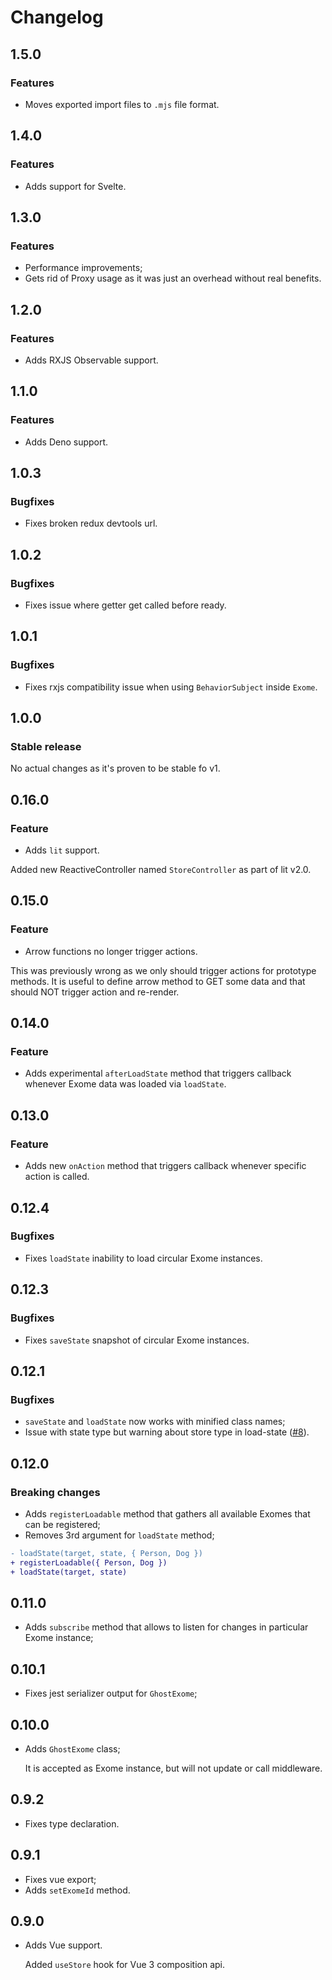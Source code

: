 # Changelog

## 1.5.0

### Features
* Moves exported import files to `.mjs` file format.

## 1.4.0

### Features
* Adds support for Svelte.

## 1.3.0

### Features
* Performance improvements;
* Gets rid of Proxy usage as it was just an overhead without real benefits.

## 1.2.0

### Features
* Adds RXJS Observable support.

## 1.1.0

### Features
* Adds Deno support.

## 1.0.3

### Bugfixes
* Fixes broken redux devtools url.

## 1.0.2

### Bugfixes
* Fixes issue where getter get called before ready.

## 1.0.1

### Bugfixes
* Fixes rxjs compatibility issue when using `BehaviorSubject` inside `Exome`.

## 1.0.0

### Stable release
No actual changes as it's proven to be stable fo v1.

## 0.16.0

### Feature
* Adds `lit` support.

Added new ReactiveController named `StoreController` as part of lit v2.0.

## 0.15.0

### Feature
* Arrow functions no longer trigger actions.

This was previously wrong as we only should trigger actions for prototype methods. It is useful to define arrow method to GET some data and that should NOT trigger action and re-render.

## 0.14.0

### Feature
* Adds experimental `afterLoadState` method that triggers callback whenever Exome data was loaded via `loadState`.

## 0.13.0

### Feature
* Adds new `onAction` method that triggers callback whenever specific action is called.

## 0.12.4

### Bugfixes
* Fixes `loadState` inability to load circular Exome instances.

## 0.12.3

### Bugfixes
* Fixes `saveState` snapshot of circular Exome instances.

## 0.12.1

### Bugfixes
* `saveState` and `loadState` now works with minified class names;
* Issue with state type but warning about store type in load-state ([#8](https://github.com/Marcisbee/exome/pull/8)).

## 0.12.0

### Breaking changes

* Adds `registerLoadable` method that gathers all available Exomes that can be registered;
* Removes 3rd argument for `loadState` method;

```diff
- loadState(target, state, { Person, Dog })
+ registerLoadable({ Person, Dog })
+ loadState(target, state)
```

## 0.11.0

* Adds `subscribe` method that allows to listen for changes in particular Exome instance;

## 0.10.1

* Fixes jest serializer output for `GhostExome`;

## 0.10.0

* Adds `GhostExome` class;

  It is accepted as Exome instance, but will not update or call middleware.

## 0.9.2

* Fixes type declaration.

## 0.9.1

* Fixes vue export;
* Adds `setExomeId` method.

## 0.9.0

* Adds Vue support.

  Added `useStore` hook for Vue 3 composition api.
